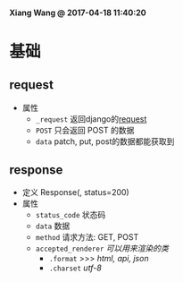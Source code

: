 #### Xiang Wang @ 2017-04-18 11:40:20


# 基础

## request
* 属性
    * `_request` 返回django的[request](../request_response.md)
    * `POST` 只会返回 POST 的数据
    * `data` patch, put, post的数据都能获取到

## response
* 定义
    Response(<dict>, status=200)
* 属性
    * `status_code` 状态码
    * `data` 数据
    * `method` 请求方法: GET, POST
    * `accepted_renderer` *可以用来渲染的类* 
        * `.format` >>> *html, api, json*
        * `.charset` *utf-8*
